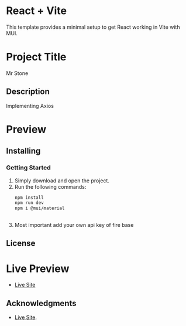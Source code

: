 # React + Vite

This template provides a minimal setup to get React working in Vite with MUI.
# Project Title
Mr Stone 

## Description
Implementing Axios 
# Preview


## Installing
### Getting Started
1. Simply download and open the project.
2. Run the following commands:
   ```bash
   npm install
   npm run dev
   npm i @mui/material
     
   
3. Most important add your own api key of fire base
## License

# Live Preview
* [Live Site](https://mr-stone.netlify.app/)

## Acknowledgments
* [Live Site](https://mr-stone.netlify.app/).  
